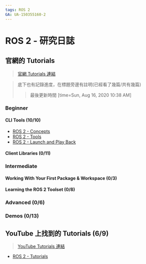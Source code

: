 ```yaml
---
tags: ROS 2
GA: UA-150355160-2
---
```


# ROS 2 - 研究日誌

## 官網的 Tutorials

 > [官網 Tutorials 連結](https://index.ros.org/doc/ros2/Tutorials/)
 
> 底下也有記錄進度，在標題旁邊有註明(已經看了幾篇/共有幾篇)
> > 最後更新時間
> > [time=Sun, Aug 16, 2020 10:38 AM] 

### Beginner

#### CLI Tools (10/10)
* [ROS 2 - Concepts](/acmkN6_8T_uOOUFzX-TRBQ)
* [ROS 2 - Tools](/GT6CSX9HRCGPm9P09iGB1g)
* [ROS 2 - Launch and Play Back](/uHuAcFJuSaC9XA28irzbNw)

#### Client Libraries (0/11)

### Intermediate

#### Working With Your First Package & Workspace (0/3)

#### Learning the ROS 2 Toolset (0/8)

### Advanced (0/6)

### Demos (0/13)

## YouTube 上找到的 Tutorials (6/9)

> [YouTube Tutorials 連結](https://www.youtube.com/watch?v=5DlrkkH3LS4&list=PLK0b4e05LnzYNBzqXNm9vFD9YXWp6honJ)

* [ROS 2 - Tutorials](/DwaZUt-2Qk6NG-cRO8QigQ)